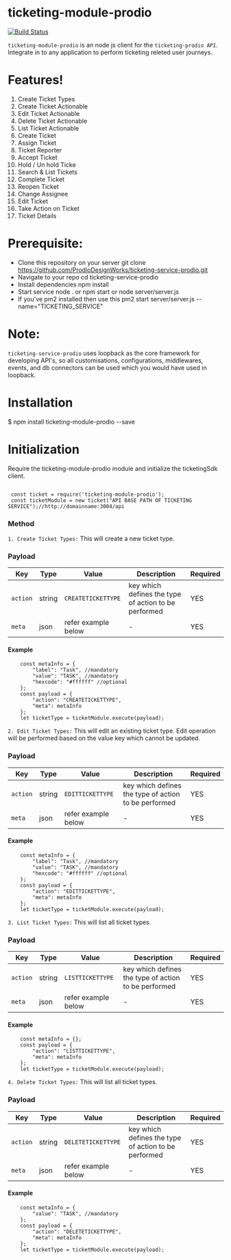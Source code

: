 # ticketing-module-prodio

[![Build Status](https://travis-ci.org/joemccann/dillinger.svg?branch=master)](https://travis-ci.org/joemccann/dillinger)


`ticketing-module-prodio` is an  node js client for the  `ticketing-prodio API`. Integrate in to any application to perform ticketing releted user journeys.

# Features!
  
1. Create Ticket Types
2. Create Ticket Actionable
3. Edit Ticket Actionable
4. Delete Ticket Actionable
5. List Ticket Actionable
6. Create Ticket
7. Assign Ticket
8. Ticket Reporter
9. Accept Ticket
10. Hold / Un hold Ticke
11. Search & List Tickets
12. Complete Ticket
13. Reopen Ticket
14. Change Assignee
15. Edit Ticket
16. Take Action on Ticket
17. Ticket Details

# Prerequisite:
 * Clone this repository on your server git clone https://github.com/ProdioDesignWorks/ticketing-service-prodio.git
 * Navigate to your repo cd ticketing-service-prodio
 * Install dependencies npm install
 * Start service node . or npm start or node server/server.js
 * If you've pm2 installed then use this pm2 start server/server.js --name="TICKETING_SERVICE"

# Note:
`ticketing-service-prodio` uses loopback as the core framework for developing API's, so all customisations, configurations, middlewares, events, and db connectors can be used which you would have used in loopback.

# Installation

$ npm install ticketing-module-prodio --save

  
# Initialization 
Require the ticketing-module-prodio module and initialize the ticketingSdk client.
```JSX

 const ticket = require('ticketing-module-prodio');
 const ticketModule = new ticket("API BASE PATH OF TICKETING SERVICE");//http://domainname:3004/api
 ``` 


### Method

`1. Create Ticket Types:`
 This will create a new ticket type.

### Payload

| Key | Type | Value | Description | Required |
| --- | ---- | ----- | ----------- | -------- |
| `action` | string | `CREATETICKETTYPE` | key which defines the type of action to be performed | YES |
| `meta` | json | refer example below | - | YES |

#### Example
```JSX
	const metaInfo = {
		"label": "Task", //mandatory
		"value": "TASK", //mandatory
		"hexcode": "#ffffff" //optional
	};
	const payload = {
		"action": "CREATETICKETTYPE",
		"meta": metaInfo
	};
	let ticketType = ticketModule.execute(payload);
```

`2. Edit Ticket Types:`
 This will edit an existing ticket type. Edit operation will be performed based on the value key which cannot be updated.

### Payload

| Key | Type | Value | Description | Required |
| --- | ---- | ----- | ----------- | -------- |
| `action` | string | `EDITTICKETTYPE` | key which defines the type of action to be performed | YES |
| `meta` | json | refer example below | - | YES |

#### Example
```JSX
	const metaInfo = {
		"label": "Task", //mandatory
		"value": "TASK", //mandatory
		"hexcode": "#ffffff" //optional
	};
	const payload = {
		"action": "EDITTICKETTYPE",
		"meta": metaInfo
	};
	let ticketType = ticketModule.execute(payload);
```

`3. List Ticket Types:`
 This will list all ticket types.

### Payload

| Key | Type | Value | Description | Required |
| --- | ---- | ----- | ----------- | -------- |
| `action` | string | `LISTTICKETTYPE` | key which defines the type of action to be performed | YES |
| `meta` | json | refer example below | - | YES |

#### Example
```JSX
	const metaInfo = {};
	const payload = {
		"action": "LISTTICKETTYPE",
		"meta": metaInfo
	};
	let ticketType = ticketModule.execute(payload);
```

`4. Delete Ticket Types:`
 This will list all ticket types.

### Payload

| Key | Type | Value | Description | Required |
| --- | ---- | ----- | ----------- | -------- |
| `action` | string | `DELETETICKETTYPE` | key which defines the type of action to be performed | YES |
| `meta` | json | refer example below | - | YES |

#### Example
```JSX
	const metaInfo = {
		"value": "TASK", //mandatory
	};
	const payload = {
		"action": "DELETETICKETTYPE",
		"meta": metaInfo
	};
	let ticketType = ticketModule.execute(payload);
```